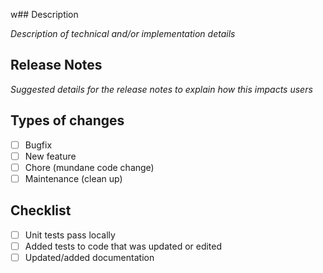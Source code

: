 w## Description

_Description of technical and/or implementation details_

## Release Notes

_Suggested details for the release notes to explain how this impacts users_

## Types of changes

- [ ] Bugfix
- [ ] New feature
- [ ] Chore (mundane code change)
- [ ] Maintenance (clean up)

## Checklist

- [ ] Unit tests pass locally
- [ ] Added tests to code that was updated or edited
- [ ] Updated/added documentation
